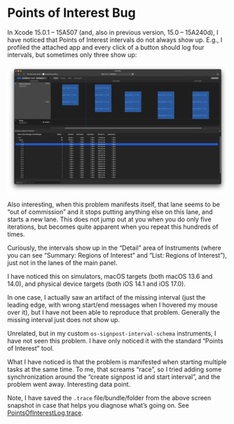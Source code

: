 #  Points of Interest Bug

In Xcode 15.0.1 – 15A507 (and, also in previous version, 15.0 – 15A240d), I have noticed that Points of Interest intervals do not always show up. E.g., I profiled the attached app and every click of a button should log four intervals, but sometimes only three show up:

![Instruments](Instruments.png)

Also interesting, when this problem manifests itself, that lane seems to be “out of commission” and it stops putting anything else on this lane, and starts a new lane. This does not jump out at you when you do only five iterations, but becomes quite apparent when you repeat this hundreds of times.

Curiously, the intervals show up in the “Detail” area of Instruments (where you can see “Summary: Regions of Interest” and “List: Regions of Interest”), just not in the lanes of the main panel.

I have noticed this on simulators, macOS targets (both macOS 13.6 and 14.0), and physical device targets (both iOS 14.1 and iOS 17.0).

In one case, I actually saw an artifact of the missing interval (just the leading edge, with wrong start/end messages when I hovered my mouse over it), but I have not been able to reproduce that problem. Generally the missing interval just does not show up.

Unrelated, but in my custom `os-signpost-interval-schema` instruments, I have not seen this problem. I have only noticed it with the standard “Points of Interest” tool.

What I have noticed is that the problem is manifested when starting multiple tasks at the same time. To me, that screams “race”, so I tried adding some synchronization around the “create signpost id and start interval”, and the problem went away. Interesting data point.

Note, I have saved the `.trace` file/bundle/folder from the above screen snapshot in case that helps you diagnose what’s going on. See [PointsOfInterestLog.trace](PointsOfInterestLog.trace).
